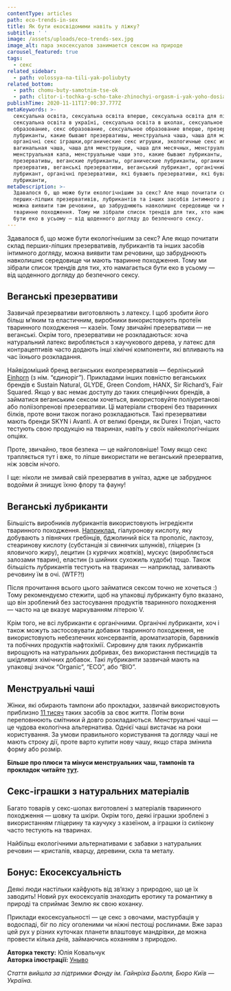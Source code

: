 ```yaml
---
contentType: articles
path: eco-trends-in-sex
title: Як бути екосвідомими навіть у ліжку?
subtitle: ' '
image: /assets/uploads/eco-trends-sex.jpg
image_alt: пара экосексуалов занимается сексом на природе
carousel_featured: true
tags:
  - секс
related_sidebar:
  - path: volossya-na-tili-yak-poliubyty
related_bottom:
  - path: chomu-buty-samotnim-tse-ok
  - path: clitor-i-tochka-g-scho-take-zhinochyi-orgasm-i-yak-yoho-dosiahty
publishTime: 2020-11-11T17:00:37.777Z
metaKeywords: >-
  сексуальна освіта, сексуальна освіта вперше, сексуальна освіта для підлітків,
  сексуальна освіта в україні, сексуальна освіта в школах, сексуальное
  образование, секс образование, сексуальное образование вперше, презервативы,
  лубриканты, какие бывают презервативы, менструальна чаша, чаша для місячних,
  органічні секс іграшки,органические секс игрушки, экологичные секс игрушки,
  вагинальная чаша, чаша для менструации, чаша для месячных, менструальная чаша,
  менструальная капа, менструальные чаши это, какие бывают лубриканты, веганские
  презервативы, веганские лубриканты, органические лубриканты, органический
  презерватив, веганські презервативи, веганський лубрикант, органічний
  лубрикант, органічні презервативи, які бувають презервативи, які бувають
  лубриканти,
metaDescription: >-
  Здавалося б, що може бути екологічнішим за секс? Але якщо почитати склад
  перших-ліпших презервативів, лубрикантів та інших засобів інтимного догляду,
  можна виявити там речовини, що забруднюють навколишнє середовище чи мають
  тваринне походження. Тому ми зібрали список трендів для тих, хто намагається
  бути еко в усьому — від щоденного догляду до безпечного сексу.
---
```

Здавалося б, що може бути екологічнішим за секс? Але якщо почитати склад перших-ліпших презервативів, лубрикантів та інших засобів інтимного догляду, можна виявити там речовини, що забруднюють навколишнє середовище чи мають тваринне походження. Тому ми зібрали список трендів для тих, хто намагається бути еко в усьому — від щоденного догляду до безпечного сексу.  

## Веганські презервативи

Зазвичай презервативи виготовляють з латексу. І щоб зробити його більш м’яким та еластичним, виробники використовують протеїн тваринного походження — казеїн. Тому звичайні презервативи — не веганські. Окрім того, презервативи не розкладаються: хоча натуральний латекс виробляється з каучукового дерева, у латекс для контрацептивів часто додають інші хімічні компоненти, які впливають на час їхнього розкладання. 

Найвідоміший бренд веганських екопрезервативів — берлінський [Einhorn](https://einhorn.my/) (з нім. “єдиноріг”). Прикладами інших повністю веганських брендів є Sustain Natural, GLYDE, Green Condom, HANX, Sir Richard’s, Fair Squared. Якщо у вас немає доступу до таких специфічних брендів, а займатися веганським сексом хочеться, використовуйте поліуретанові або поліізопренові презервативи. Ці матеріали створені без тваринних білків, проте вони також погано розкладаються. Такі презервативи мають бренди SKYN i Avanti. А от великі бренди, як Durex i Trojan, часто тестують свою продукцію на тваринах, навіть у своїх найекологічніших опціях. 

Проте, звичайно, твоя безпека — це найголовніше! Тому якщо секс трапляється тут і вже, то ліпше використати не веганський презерватив, ніж зовсім нічого. 

І ще: ніколи не змивай свій презерватив в унітаз, адже це забруднює водойми й знищує їхню флору та фауну! 

## Веганські лубриканти

Більшість виробників лубрикантів використовують інгредієнти тваринного походження. [Наприклад](https://www.eskalube.ru/blogs/2018/11/14/), гіалуронову кислоту, яку добувають з півнячих гребінців, бджолиний віск та прополіс, лактозу, стеаринову кислоту (субстанція зі свинячих шлунків), гліцерин (з яловичого жиру), лецитин (з курячих жовтків), мускус (виробляється залозами тварин), еластин (з шийних сухожиль худоби) тощо. Також більшість лубрикантів тестують на тваринах — наприклад, заливають речовину їм в очі. (WTF?!)

Після прочитання всього цього займатися сексом точно не хочеться :) Тому рекомендуємо стежити, щоб на упаковці лубриканту було вказано, що він зроблений без застосування продуктів тваринного походження — часто на це вказує маркуванням літерою V. 

Крім того, не всі лубриканти є органічними. Органічні лубриканти, хоч і також можуть застосовувати добавки тваринного походження, не використовують небезпечних консервантів, ароматизаторів, барвників та побічних продуктів нафтохімії. Сировину для таких лубрикантів вирощують на натуральних добривах, без використання пестицидів та шкідливих хімічних добавок. Такі лубриканти зазвичай мають на упаковці значок “Organic”, “ECO”, або “BIO”.

## Менструальні чаші

Жінки, які обирають тампони або прокладки, зазвичай використовують приблизно [11 тисяч](https://www.mooncup.co.uk/blog/how-is-the-mooncup-environmentally-friendly/) таких засобів за своє життя. Потім вони переповнюють смітники й довго розкладаються. Менструальні чаші — це чудова екологічна альтернатива. Однієї чаші вистачає на роки користування. За умови правильного користування та догляду чаші не мають строку дії, проте варто купити нову чашу, якщо стара змінила форму або розмір.

**Більше про плюси та мінуси менструальних чаш, тампонів та прокладок читайте [тут](https://vpershe.com/articles/yak-obraty-prokladky-tampony-menstrualni-chashi).**

## Секс-іграшки з натуральних матеріалів

Багато товарів у секс-шопах виготовлені з матеріалів тваринного походження — шовку та шкіри. Окрім того, деякі іграшки зроблені з використанням гліцерину та каучуку з казеїном, а іграшки із силікону часто тестують на тваринах. 

Найбільш екологічними альтернативами є забавки з натуральних речовин — кристалів, кварцу, деревини, скла та металу. 

## Бонус: Екосексуальність

Деякі люди настільки кайфують від зв’язку з природою, що це їх заводить! Новий рух екосексуалів знаходить еротику та романтику в природі та сприймає Землю як свою коханку. 

Приклади екосексуальності — це секс з овочами, мастурбація у водоспаді, біг по лісу оголеними чи ніжні пестощі рослинами. Вже зараз цей рух у різних куточках планети влаштовує мандрівки, де можна провести кілька днів, займаючись коханням з природою.



**Авторка тексту:** Юлія Ковальчук\
**Авторка ілюстрації:** [Уныво](https://www.instagram.com/unyvo_/)



*Стаття вийшла за підтримки Фонду ім. Гайнріха Бьолля, Бюро Київ — Україна.*
